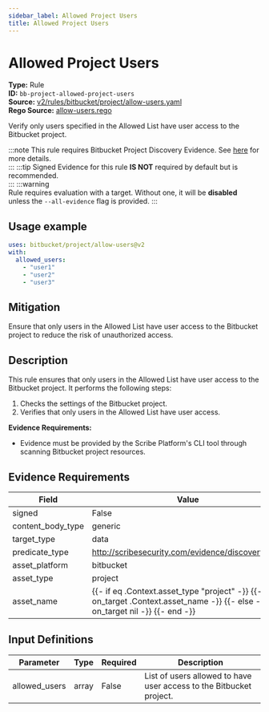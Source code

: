 ```yaml
---
sidebar_label: Allowed Project Users
title: Allowed Project Users
---  
```

# Allowed Project Users  
**Type:** Rule  
**ID:** `bb-project-allowed-project-users`  
**Source:** [v2/rules/bitbucket/project/allow-users.yaml](https://github.com/scribe-public/sample-policies/blob/main/v2/rules/bitbucket/project/allow-users.yaml)  
**Rego Source:** [allow-users.rego](https://github.com/scribe-public/sample-policies/blob/main/v2/rules/bitbucket/project/allow-users.rego)  

Verify only users specified in the Allowed List have user access to the Bitbucket project.

:::note 
This rule requires Bitbucket Project Discovery Evidence. See [here](/docs/platforms/discover#bitbucket-discovery) for more details.  
::: 
:::tip 
Signed Evidence for this rule **IS NOT** required by default but is recommended.  
::: 
:::warning  
Rule requires evaluation with a target. Without one, it will be **disabled** unless the `--all-evidence` flag is provided.
::: 

## Usage example

```yaml
uses: bitbucket/project/allow-users@v2
with:
  allowed_users:
    - "user1"
    - "user2"
    - "user3"
```

## Mitigation  
Ensure that only users in the Allowed List have user access to the Bitbucket project to reduce the risk of unauthorized access.


## Description  
This rule ensures that only users in the Allowed List have user access to the Bitbucket project.
It performs the following steps:

1. Checks the settings of the Bitbucket project.
2. Verifies that only users in the Allowed List have user access.

**Evidence Requirements:**
- Evidence must be provided by the Scribe Platform's CLI tool through scanning Bitbucket project resources.

## Evidence Requirements  
| Field | Value |
|-------|-------|
| signed | False |
| content_body_type | generic |
| target_type | data |
| predicate_type | http://scribesecurity.com/evidence/discovery/v0.1 |
| asset_platform | bitbucket |
| asset_type | project |
| asset_name | {{- if eq .Context.asset_type "project" -}} {{- on_target .Context.asset_name -}} {{- else -}} {{- on_target nil -}} {{- end -}} |

## Input Definitions  
| Parameter | Type | Required | Description |
|-----------|------|----------|-------------|
| allowed_users | array | False | List of users allowed to have user access to the Bitbucket project. |

